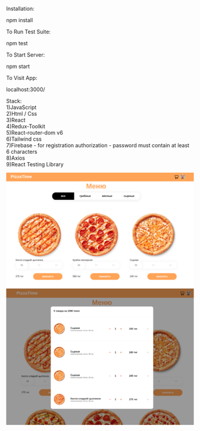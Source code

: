 Installation:

npm install

To Run Test Suite:

npm test

To Start Server:

npm start

To Visit App:

localhost:3000/ 

Stack:\
1)JavaScript\
2)Html / Css\
3)React\
4)Redux-Toolkit\
5)React-router-dom v6\
6)Tailwind css\
7)Firebase - for registration authorization - password must contain at least 6 characters\
8)Axios\
9)React Testing Library



![Иллюстрация к проекту](https://github.com/AkimbaevTimyr/OnlineFoodStore/raw/main/src/img/main.png)
![Иллюстрация к проекту](https://github.com/AkimbaevTimyr/OnlineFoodStore/raw/main/src/img/bsk.png)
